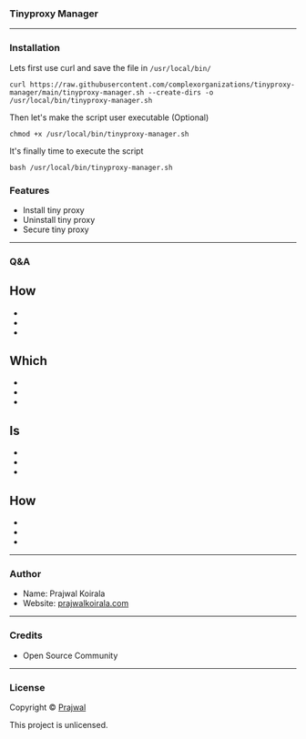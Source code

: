 ### Tinyproxy Manager

---
### Installation
Lets first use curl and save the file in `/usr/local/bin/`
```
curl https://raw.githubusercontent.com/complexorganizations/tinyproxy-manager/main/tinyproxy-manager.sh --create-dirs -o /usr/local/bin/tinyproxy-manager.sh
```
Then let's make the script user executable (Optional)
```
chmod +x /usr/local/bin/tinyproxy-manager.sh
```
It's finally time to execute the script
```
bash /usr/local/bin/tinyproxy-manager.sh
```

### Features
- Install tiny proxy
- Uninstall tiny proxy
- Secure tiny proxy

---
### Q&A

How
- 
- 
- 
- 

Which
- 
- 
- 
-

Is
- 
- 
- 
-

How 
- 
- 
- 
-

---
### Author
* Name: Prajwal Koirala
* Website: [prajwalkoirala.com](https://www.prajwalkoirala.com)

---	
### Credits
- Open Source Community

---
### License
Copyright © [Prajwal](https://github.com/prajwal-koirala)

This project is unlicensed.
